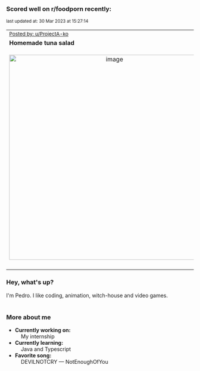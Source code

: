 ### Scored well on r/foodporn recently:

<p align="left"><sub>last updated at: 30 Mar 2023 at 15:27:14</sub></p>

|   |
| --- |
| <sub>[Posted by: u/ProjectA-ko][source]</sub> |
| **Homemade tuna salad** | 
|<p align="center"> <img alt="image" src="https://i.redd.it/203z9vewfiqa1.jpg" width="550" /> </p>|
|   |

### Hey, what's up?

I'm Pedro. I like coding, animation, witch-house and video games.<br><br>

### More about me
- **Currently working on:**  
&nbsp;&nbsp;&nbsp;&nbsp;My internship
- **Currently learning:**  
&nbsp;&nbsp;&nbsp;&nbsp;Java and Typescript
- **Favorite song:**  
&nbsp;&nbsp;&nbsp;&nbsp;DEVILNOTCRY — NotEnoughOfYou<br><br>

  



  
  
  
[linkedin]: https://linkedin.com/in/pedro-h-r-gomes-8a487b14a/
[gmail]: mailto:pilique11@gmail.com
[source]: https://reddit.com/r/FoodPorn/comments/124megj/homemade_tuna_salad/
[redditAPI]: https://www.reddit.com/dev/api/